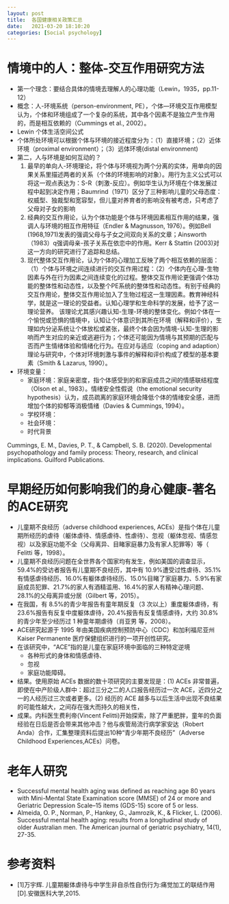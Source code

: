 ```yaml
---
layout: post
title:  各国健康相关政策汇总
date:   2021-03-20 18:10:20
categories: [Social psychology]
---
```


# 情境中的人：整体-交互作用研究方法

* 第一个理念：要结合具体的情境去理解人的心理功能（Lewin，1935，pp.11-12）
* 概念：人-环境系统（person-environment, PE），个体—环境交互作用模型认为，个体和环境组成了一个复杂的系统，其中各个因素不是独立产生作用的，而是相互依赖的（Cummings et al., 2002）。
* Lewin 个体生活空间公式
* 个体所处环境可以根据个体与环境的接近程度分为：（1）直接环境；（2）近体环境（proximal environment）；（3）远体环境(distal environment)
* 第二，人与环境是如何互动的？
     1. 最早的单向人-环境理论，将个体与环境视为两个分离的实体，用单向的因果关系里描述两者的关系（个体的环境影响的对象）。用行为主义公式可以将这一观点表达为：S-R（刺激-反应）。例如华生认为环境在个体发展过程中起到决定作用；Baumrind（1971）区分了三种影响儿童的父母态度：权威型、独裁型和宽容型，但儿童对养育者的影响没有被考虑，只考虑了父母对子女的影响
     2. 经典的交互作用论，认为个体功能是个体与环境因素相互作用的结果，强调人与环境的相互作用特征（Endler & Magnusson, 1976）。例如Bell (1968,1971)发表的强调父母与子女之间双向关系的文章；Ainsworth（1983）q强调母亲-孩子关系在依恋中的作用。Kerr & Stattin (2003)对这一方向的研究进行了追踪和总结。
     3. 现代整体交互作用论，认为个体的心理加工反映了两个相互依赖的层面：（1）个体与环境之间连续进行的交互作用过程：（2）个体内在心理-生物因素与外在行为因素之间连续变化的过程。整体交互作用论更强调个体功能的整体性和动态性，以及整个PE系统的整体性和动态性。有别于经典的交互作用论，整体交互作用论加入了生物过程这一生理因素。教育神经科学，就是这一理论的受益者。认知心理学和生命科学的发展，给予了这一理论营养。
     该理论尤其感兴趣认知-生理-环境的整体变化。例如个体在一个愉悦或恐惧的情境中，认知让个体意识到其所在环境（解释和评价），生理如内分泌系统让个体放松或紧张，最终个体会因为情境-认知-生理的影响而产生对应的亲近或逃避行为；个体还可能因为情境与其预期的匹配与否而产生情绪体验和情绪化行为。在应对与适应（coping and adaption）理论与研究中，个体对环境刺激与事件的解释和评价构成了模型的基本要素（Smith & Lazarus, 1990）。
* 环境变量：
    * 家庭环境：家庭亲密度，指个体感受到的和家庭成员之间的情感联结程度（Olson et al., 1983）。情绪安全性假说（the emotional security hypothesis）认为，成员疏离的家庭环境会降低个体的情绪安全感，进而增加个体的抑郁等消极情绪（Davies & Cummings, 1994）。
    * 学校环境：
    * 社会环境：
    * 时代背景

Cummings, E. M., Davies, P. T., & Campbell, S. B. (2020). Developmental psychopathology and family process: Theory, research, and clinical implications. Guilford Publications.


# 早期经历如何影响我们的身心健康-著名的ACE研究

* 儿童期不良经历（adverse childhood experiences, ACEs）是指个体在儿童期所经历的虐待（躯体虐待、情感虐待、性虐待）、忽视（躯体忽视、情感忽视）以及家庭功能不全（父母离异、目睹家庭暴力及有家人犯罪等）等（
Felitti 等，1998）。
* 儿童期不良经历问题在全世界各个国家均有发生，例如美国的调查显示，59.4%的受访者报告有儿童期不良经历，其中有 10.9%遭受过性虐待、35.1%有情感虐待经历、16.0%有躯体虐待经历、15.0%目睹了家庭暴力、5.9%有家庭成员犯罪、21.7%的家人有酒精滥用、16.4%的家人有精神心理问题、28.1%的父母离异或分居（Gilbert 等，2015）。
* 在我国，有 8.5%的青少年报告有童年期反复（3 次以上）重度躯体虐待，有 23.6%报告有反复中度躯体虐待，20.4%报告有反复情感虐待，大约 30.8%的青少年至少经历过 1 种童年期虐待（肖亚男 等，2008）。
* ACE研究起源于 1995 年由美国疾病控制预防中心（CDC）和加利福尼亚州 Kaiser Permanente 医疗保健组织进行的一项开创性研究。
* 在该研究中，“ACE”指的是儿童在家庭环境中面临的三种特定逆境
    * 各种形式的身体和情感虐待、
    * 忽视
    * 家庭功能障碍。
* 结果。使用原始 ACEs 数据的数十项研究的主要发现是：(1) ACEs 非常普遍，即使在中产阶级人群中：超过三分之二的人口报告经历过一次 ACE，近四分之一的人经历过三次或者更多。(2) 经历的 ACE 越多与以后生活中出现不良结果的可能性越大，之间存在强大而持久的相关性，
* 成果。内科医生费利帝(Vincent Felitti)开始探索，除了严重肥胖，童年的负面经验在日后是否会带来其他冲击？他与疾管局流行病学家安达（Robert Anda）合作，汇集整理资料后提出10种“青少年期不良经历”（Adverse Childhood Experiences,ACEs）问卷。

# 老年人研究

* Successful mental health aging was defined as reaching age 80 years with Mini-Mental State Examination score (MMSE) of 24 or more and Geriatric Depression Scale–15 items (GDS-15) score of 5 or less.
* Almeida, O. P., Norman, P., Hankey, G., Jamrozik, K., & Flicker, L. (2006). Successful mental health aging: results from a longitudinal study of older Australian men. The American journal of geriatric psychiatry, 14(1), 27-35.


# 参考资料

* [1]万宇辉. 儿童期躯体虐待与中学生非自杀性自伤行为:痛觉加工的联结作用[D].安徽医科大学,2015.
